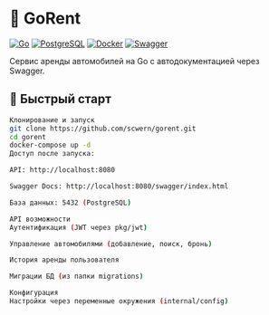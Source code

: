 # 🚗 GoRent

[![Go](https://img.shields.io/badge/Go-1.21+-00ADD8?logo=go)](https://golang.org/)
[![PostgreSQL](https://img.shields.io/badge/PostgreSQL-4169E1?logo=postgresql)](https://www.postgresql.org/)
[![Docker](https://img.shields.io/badge/Docker-2496ED?logo=docker)](https://www.docker.com/)
[![Swagger](https://img.shields.io/badge/Swagger-85EA2D?logo=swagger)](https://swagger.io/)

Сервис аренды автомобилей на Go с автодокументацией через Swagger.

## 🚀 Быстрый старт

```bash
Клонирование и запуск
git clone https://github.com/scwern/gorent.git
cd gorent
docker-compose up -d
Доступ после запуска:

API: http://localhost:8080

Swagger Docs: http://localhost:8080/swagger/index.html

База данных: 5432 (PostgreSQL)

API возможности
Аутентификация (JWT через pkg/jwt)

Управление автомобилями (добавление, поиск, бронь)

История аренды пользователя

Миграции БД (из папки migrations)

Конфигурация
Настройки через переменные окружения (internal/config)
